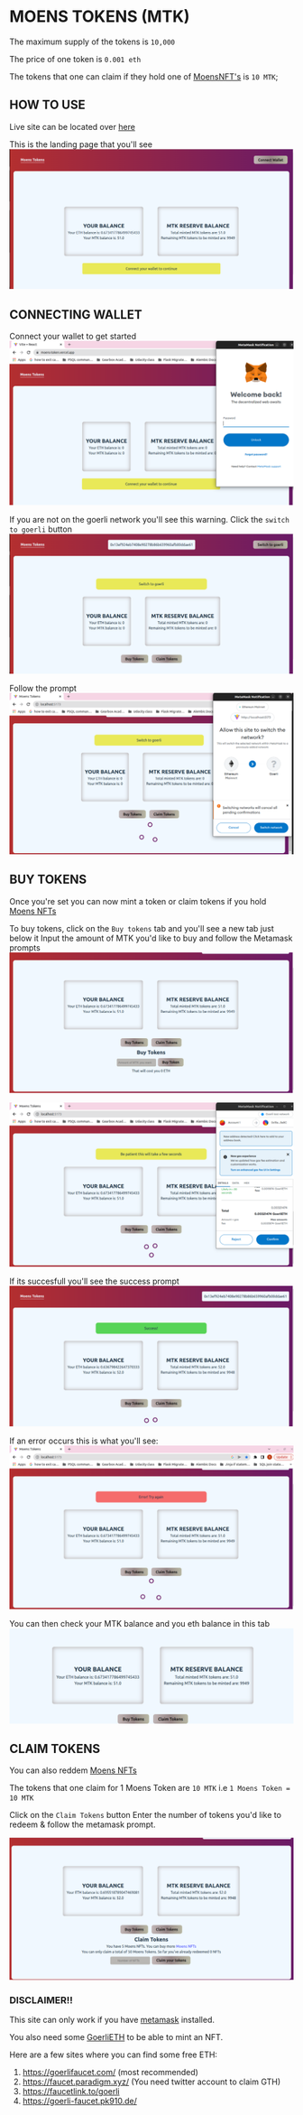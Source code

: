# MOENS TOKENS (MTK)
The maximum supply of the tokens is `10,000` 

The price of one token is `0.001 eth`

The tokens that one can claim if they hold one of [MoensNFT's](https://github.com/Stephen-Kimoi/NFT-Collection-v2) is `10 MTK`; 

## HOW TO USE 
Live site can be located over [here](https://moens-token.vercel.app/)

This is the landing page that you'll see
![Landing page](./images/UI.png) 

## CONNECTING WALLET
Connect your wallet to get started 
![Connect wallet](./images/connect.png)

If you are not on the goerli network you'll see this warning. Click the `switch to goerli` button 
![Switch goerli](./images/goerli.png)

Follow the prompt 
![Goerli prompt](./images/goerliChange.png)

## BUY TOKENS
Once you're set you can now mint a token or claim tokens if you hold [Moens NFTs](https://moens-nft-collection.netlify.app/) 

To buy tokens, click on the `Buy tokens` tab and you'll see a new tab just below it
Input the amount of MTK you'd like to buy and follow the Metamask prompts 
![Buy tab](./images/buymtk.png)

![Buy tab](./images/buymtkloading.png)

If its succesfull you'll see the success prompt
![Buy tab](./images/success.png)

If an error occurs this is what you'll see: 
![Error](./images/error.png)

You can then check your MTK balance and you eth balance in this tab 
![Balances](./images/tab.png)

## CLAIM TOKENS
You can also reddem [Moens NFTs](https://moens-nft-collection.netlify.app/) 

The tokens that one claim for 1 Moens Token are `10 MTK` i.e `1 Moens Token = 10 MTK` 

Click on the `Claim Tokens` button
Enter the number of tokens you'd like to redeem & follow the metamask prompt. 

![Claim tab](./images/claim.png)

### DISCLAIMER!!
This site can only work if you have [metamask](https://metamask.io/) installed. 

You also need some [GoerliETH](https://goerlifaucet.com/ ) to be able to mint an NFT. 

Here are a few sites where you can find some free ETH: 
1. https://goerlifaucet.com/ (most recommended)
2. https://faucet.paradigm.xyz/ (You need twitter account to claim GTH)
3. https://faucetlink.to/goerli
4. https://goerli-faucet.pk910.de/


